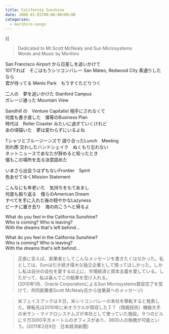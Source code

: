 ```yaml
---
title: California Sunshine
date: 2008-01-01T00:00:00+09:00
categories:
  - morihiro-songs
---
```

{{<audio california-sunshine>}}

> Dedicated to Mr.Scott McNealy and Sun Microsystems  
> Words and Music by Morihiro

San Francisco Airport から日差しを追いかけて  
101下れば　そこはもうシリコンバレー
San Mateo, Redwood City 素通りしたなら  
君が待ってる Menlo Park　もうすぐたどりつく

二人の　夢を追いかけた Stanford Campus  
ガレージ通った Mountain View

Sandhill の　Venture Capitalist 相手にされなくて  
何度も書き直した　僕等のBusiness Plan  
時代は　Roller Coaster みたいに過ぎていくけれど  
あの頃描いた　夢は変わらずにいるよね

Tシャツとブルージーンズで 語り合ったLunch　Meeting  
別れ際 交わしたハンドシェイク　ぬくもり忘れない  
ネットニュースであなたが辞めると知ったとき  
僕もこの場所を去る決意固めた

いまさら出会うはずもないFrontier　Spirit  
色あせてゆくMission Statement

こんなにも年老いた　気持ちをもてあまし  
何度も振り返る　僕らのAmerican Dream  
すべてを手に入れた後の穏やかなLazyness  
ビーチに置き去り　海の向こうへと帰るよ

What do you feel in the California Sunshine?  
Who is coming? Who is leaving?  
With the dreams that's left behind...  

What do you feel in the California Sunshine?  
Who is coming? Who is leaving?  
With the dreams that's left behind...  

> 正直に言えば、創業者としてこんなメッセージを書きたくはなかった。私としては、Sunは引き続き偉大な独立企業として残ってほしかった。しかし私は自分の会社を愛する以上に、市場経済と資本主義を愛している。したがって、私は喜んでこの結果を受け入れる。  
>(2010年1月、Oracle CorporationによるSun Microsystems買収完了を受けて、共同創業者Scott McNealy氏から従業員へのメッセージ)  

> 米フェイスブックは８日、米シリコンバレーの本社を移転すると発表した。移転先は2010年に米オラクルが買収したＩＴ（情報技術）機器大手の米サン・マイクロシステムズが本社として使っていた施設。９つのビルに９万3000平方メートルのオフィスがあり、3600人の執務が可能という。(2011年2月9日　日本経済新聞)  